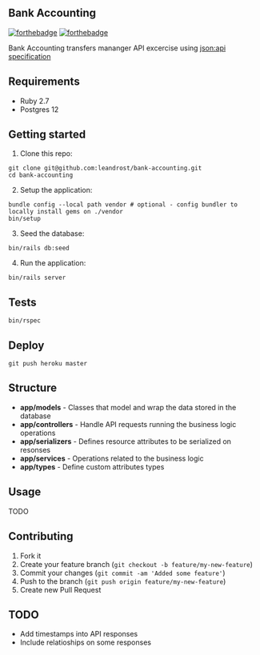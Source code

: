 ## Bank Accounting 
[![forthebadge](https://forthebadge.com/images/badges/made-with-ruby.svg)](https://forthebadge.com)
[![forthebadge](https://forthebadge.com/images/badges/built-with-love.svg)](https://forthebadge.com)

Bank Accounting transfers mananger API excercise using [json:api specification](https://jsonapi.org/)

## Requirements

- Ruby 2.7
- Postgres 12

## Getting started

1. Clone this repo:
```
git clone git@github.com:leandrost/bank-accounting.git
cd bank-accounting
```

2. Setup the application:
```
bundle config --local path vendor # optional - config bundler to locally install gems on ./vendor
bin/setup
```

3. Seed the database:
```
bin/rails db:seed
```

4. Run the application:
```
bin/rails server
```

## Tests

```
bin/rspec
```

## Deploy

```
git push heroku master
```

## Structure

- **app/models** - Classes that model and wrap the data stored in the database
- **app/controllers** - Handle API requests running the business logic operations
- **app/serializers** - Defines resource attributes to be serialized on resonses
- **app/services** - Operations related to the business logic
- **app/types** - Define custom attributes types

## Usage

TODO

## Contributing

1. Fork it
2. Create your feature branch (`git checkout -b feature/my-new-feature`)
3. Commit your changes (`git commit -am 'Added some feature'`)
4. Push to the branch (`git push origin feature/my-new-feature`)
5. Create new Pull Request

## TODO

- Add timestamps into API responses
- Include relatioships on some responses

